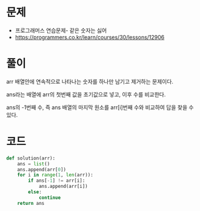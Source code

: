 # 문제
- 프로그래머스 연습문제- 같은 숫자는 싫어
- https://programmers.co.kr/learn/courses/30/lessons/12906

# 풀이
arr 배열안에 연속적으로 나타나는 숫자를 하나만 남기고 제거하는 문제이다. <br/>

ans라는 배열에 arr의 첫번째 값을 초기값으로 넣고, 이후 수를 비교한다. <br/>

ans의 -1번째 수, 즉 ans 배열의 마지막 원소를 arr[i]번째 수와 비교하여 답을 찾을 수 있다.<br/>


# 코드
```python
def solution(arr):
    ans = list()
    ans.append(arr[0])
    for i in range(1, len(arr)):
        if ans[-1] != arr[i]:
            ans.append(arr[i])
        else:
            continue
    return ans
```
